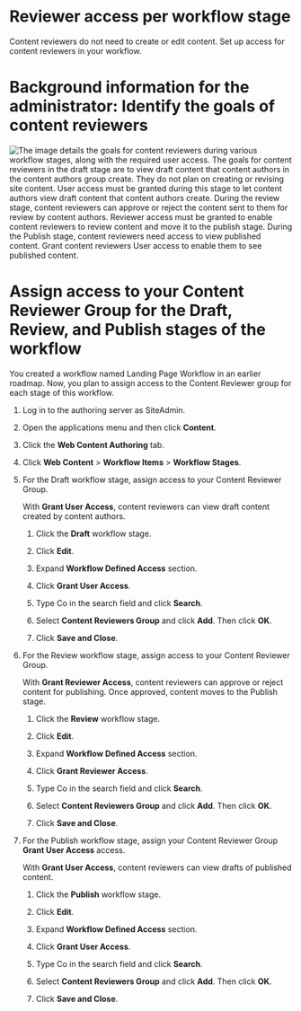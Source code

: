# Reviewer access per workflow stage

Content reviewers do not need to create or edit content. Set up access for content reviewers in your workflow.


# Background information for the administrator: Identify the goals of content reviewers

![The image details the goals for content reviewers during various workflow stages, along with the required user access. The goals for content reviewers in the draft stage are to view draft content that content authors in the content authors group create. They do not plan on creating or revising site content. User access must be granted during this stage to let content authors view draft content that content authors create. During the review stage, content reviewers can approve or reject the content sent to them for review by content authors. Reviewer access must be granted to enable content reviewers to review content and move it to the publish stage. During the Publish stage, content reviewers need access to view published content. Grant content reviewers User access to enable them to see published content.](../images/rm-workflow-reviewer2.jpg)

# Assign access to your Content Reviewer Group for the Draft, Review, and Publish stages of the workflow

You created a workflow named Landing Page Workflow in an earlier roadmap. Now, you plan to assign access to the Content Reviewer group for each stage of this workflow.

1.  Log in to the authoring server as SiteAdmin.

2.  Open the applications menu and then click **Content**.

3.  Click the **Web Content Authoring** tab.

4.  Click **Web Content** \> **Workflow Items** \> **Workflow Stages**.

5.  For the Draft workflow stage, assign access to your Content Reviewer Group.

    With **Grant User Access**, content reviewers can view draft content created by content authors.

    1.  Click the **Draft** workflow stage.

    2.  Click **Edit**.

    3.  Expand **Workflow Defined Access** section.

    4.  Click **Grant User Access**.

    5.  Type Co in the search field and click **Search**.

    6.  Select **Content Reviewers Group** and click **Add**. Then click **OK**.

    7.  Click **Save and Close**.

6.  For the Review workflow stage, assign access to your Content Reviewer Group.

    With **Grant Reviewer Access**, content reviewers can approve or reject content for publishing. Once approved, content moves to the Publish stage.

    1.  Click the **Review** workflow stage.

    2.  Click **Edit**.

    3.  Expand **Workflow Defined Access** section.

    4.  Click **Grant Reviewer Access**.

    5.  Type Co in the search field and click **Search**.

    6.  Select **Content Reviewers Group** and click **Add**. Then click **OK**.

    7.  Click **Save and Close**.

7.  For the Publish workflow stage, assign your Content Reviewer Group **Grant User Access** access.

    With **Grant User Access**, content reviewers can view drafts of published content.

    1.  Click the **Publish** workflow stage.

    2.  Click **Edit**.

    3.  Expand **Workflow Defined Access** section.

    4.  Click **Grant User Access**.

    5.  Type Co in the search field and click **Search**.

    6.  Select **Content Reviewers Group** and click **Add**. Then click **OK**.

    7.  Click **Save and Close**.



